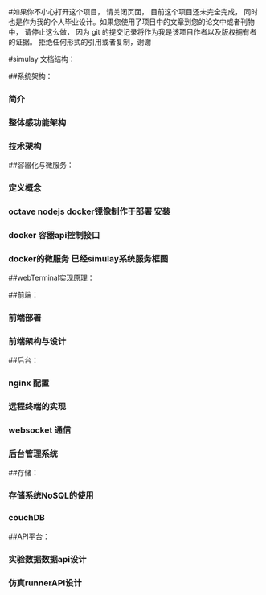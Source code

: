 #如果你不小心打开这个项目， 请关闭页面， 目前这个项目还未完全完成， 同时也是作为我的个人毕业设计。如果您使用了项目中的文章到您的论文中或者刊物中， 请停止这么做， 因为 git 的提交记录将作为我是该项目作者以及版权拥有者的证据。 拒绝任何形式的引用或者复制，谢谢

#simulay 文档结构：


##系统架构：
###   简介
###   整体感功能架构
###   技术架构

##容器化与微服务：
###  定义概念
###   octave nodejs  docker镜像制作于部署 安装
###   docker 容器api控制接口
###  docker的微服务 已经simulay系统服务框图


##webTerminal实现原理：

##前端：
###   前端部署
###   前端架构与设计

##后台：

###  nginx 配置
###   远程终端的实现
###   websocket 通信
###   后台管理系统

##存储：
###   存储系统NoSQL的使用
###   couchDB

##API平台：
###   实验数据数据api设计
###   仿真runnerAPI设计
